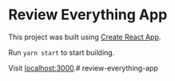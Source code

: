 # Review Everything App

This project was built using [Create React App](https://github.com/facebookincubator/create-react-app).

Run `yarn start` to start building.

Visit [localhost:3000](http://localhost:3000/).# review-everything-app

